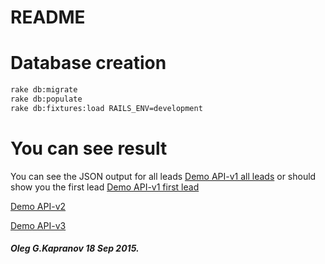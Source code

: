 README
======

Database creation
=================

```bash
rake db:migrate
rake db:populate
rake db:fixtures:load RAILS_ENV=development
```

You can see result
==================
You can see the JSON output for all leads [Demo API-v1 all leads](http://212.26.132.121:2275/api/v1)
or
should show you the first lead [Demo API-v1 first lead](http://212.26.132.121:2275/api/v1/leads/441287712.json)

[Demo API-v2](http://212.26.132.121:2275/api/v2)

[Demo API-v3](http://212.26.132.121:2275/api/v3)

##### Oleg G.Kapranov 18 Sep 2015.
